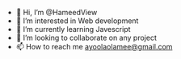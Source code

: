 - 👋 Hi, I’m @HameedView
- 👀 I’m interested in Web development 
- 🌱 I’m currently learning Javescript 
- 💞️ I’m looking to collaborate on any project 
- 📫 How to reach me ayoolaolamee@gmail.com

<!---
HameedView/HameedView is a ✨ special ✨ repository because its `README.md` (this file) appears on your GitHub profile.
You can click the Preview link to take a look at your changes.
--->
